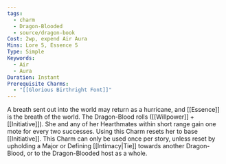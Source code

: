 ```yaml
---
tags:
  - charm
  - Dragon-Blooded
  - source/dragon-book
Cost: 2wp, expend Air Aura
Mins: Lore 5, Essence 5
Type: Simple
Keywords:
  - Air
  - Aura
Duration: Instant
Prerequisite Charms:
  - "[[Glorious Birthright Font]]"
---
```

A breath sent out into the world may return as a hurricane, and [[Essence]] is the breath of the world. The Dragon-Blood rolls ([[Willpower]] + [[Initiative]]). She and any of her Hearthmates within short range gain one mote for every two successes. Using this Charm resets her to base [[Initiative]]. This Charm can only be used once per story, unless reset by upholding a Major or Defining [[Intimacy|Tie]] towards another Dragon-Blood, or to the Dragon-Blooded host as a whole.